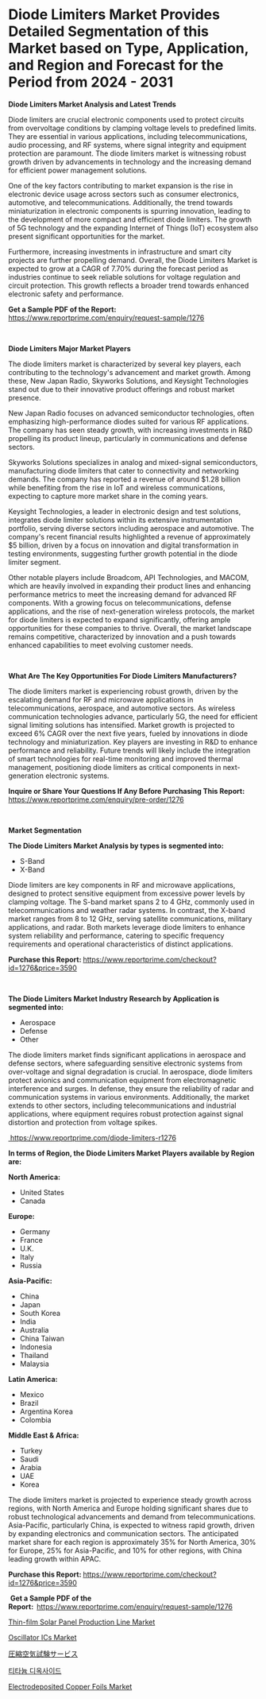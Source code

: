 <p><h1>Diode Limiters Market Provides Detailed Segmentation of this Market based on Type, Application, and Region and Forecast for the Period from 2024 - 2031</h1></p><p><strong>Diode Limiters Market Analysis and Latest Trends</strong></p>
<p><p>Diode limiters are crucial electronic components used to protect circuits from overvoltage conditions by clamping voltage levels to predefined limits. They are essential in various applications, including telecommunications, audio processing, and RF systems, where signal integrity and equipment protection are paramount. The diode limiters market is witnessing robust growth driven by advancements in technology and the increasing demand for efficient power management solutions.</p><p>One of the key factors contributing to market expansion is the rise in electronic device usage across sectors such as consumer electronics, automotive, and telecommunications. Additionally, the trend towards miniaturization in electronic components is spurring innovation, leading to the development of more compact and efficient diode limiters. The growth of 5G technology and the expanding Internet of Things (IoT) ecosystem also present significant opportunities for the market. </p><p>Furthermore, increasing investments in infrastructure and smart city projects are further propelling demand. Overall, the Diode Limiters Market is expected to grow at a CAGR of 7.70% during the forecast period as industries continue to seek reliable solutions for voltage regulation and circuit protection. This growth reflects a broader trend towards enhanced electronic safety and performance.</p></p>
<p><strong>Get a Sample PDF of the Report:&nbsp;</strong> <a href="https://www.reportprime.com/enquiry/request-sample/1276">https://www.reportprime.com/enquiry/request-sample/1276</a></p>
<p>&nbsp;</p>
<p><strong>Diode Limiters Major Market Players</strong></p>
<p><p>The diode limiters market is characterized by several key players, each contributing to the technology's advancement and market growth. Among these, New Japan Radio, Skyworks Solutions, and Keysight Technologies stand out due to their innovative product offerings and robust market presence.</p><p>New Japan Radio focuses on advanced semiconductor technologies, often emphasizing high-performance diodes suited for various RF applications. The company has seen steady growth, with increasing investments in R&D propelling its product lineup, particularly in communications and defense sectors.</p><p>Skyworks Solutions specializes in analog and mixed-signal semiconductors, manufacturing diode limiters that cater to connectivity and networking demands. The company has reported a revenue of around $1.28 billion while benefiting from the rise in IoT and wireless communications, expecting to capture more market share in the coming years.</p><p>Keysight Technologies, a leader in electronic design and test solutions, integrates diode limiter solutions within its extensive instrumentation portfolio, serving diverse sectors including aerospace and automotive. The company's recent financial results highlighted a revenue of approximately $5 billion, driven by a focus on innovation and digital transformation in testing environments, suggesting further growth potential in the diode limiter segment.</p><p>Other notable players include Broadcom, API Technologies, and MACOM, which are heavily involved in expanding their product lines and enhancing performance metrics to meet the increasing demand for advanced RF components. With a growing focus on telecommunications, defense applications, and the rise of next-generation wireless protocols, the market for diode limiters is expected to expand significantly, offering ample opportunities for these companies to thrive. Overall, the market landscape remains competitive, characterized by innovation and a push towards enhanced capabilities to meet evolving customer needs.</p></p>
<p>&nbsp;</p>
<p><strong>What Are The Key Opportunities For Diode Limiters Manufacturers?</strong></p>
<p><p>The diode limiters market is experiencing robust growth, driven by the escalating demand for RF and microwave applications in telecommunications, aerospace, and automotive sectors. As wireless communication technologies advance, particularly 5G, the need for efficient signal limiting solutions has intensified. Market growth is projected to exceed 6% CAGR over the next five years, fueled by innovations in diode technology and miniaturization. Key players are investing in R&D to enhance performance and reliability. Future trends will likely include the integration of smart technologies for real-time monitoring and improved thermal management, positioning diode limiters as critical components in next-generation electronic systems.</p></p>
<p><strong>Inquire or Share Your Questions If Any Before Purchasing This Report:</strong> <a href="https://www.reportprime.com/enquiry/pre-order/1276">https://www.reportprime.com/enquiry/pre-order/1276</a></p>
<p>&nbsp;</p>
<p><strong>Market Segmentation</strong></p>
<p><strong>The Diode Limiters Market Analysis by types is segmented into:</strong></p>
<p><ul><li>S-Band</li><li>X-Band</li></ul></p>
<p><p>Diode limiters are key components in RF and microwave applications, designed to protect sensitive equipment from excessive power levels by clamping voltage. The S-band market spans 2 to 4 GHz, commonly used in telecommunications and weather radar systems. In contrast, the X-band market ranges from 8 to 12 GHz, serving satellite communications, military applications, and radar. Both markets leverage diode limiters to enhance system reliability and performance, catering to specific frequency requirements and operational characteristics of distinct applications.</p></p>
<p><strong>Purchase this Report:&nbsp;</strong><a href="https://www.reportprime.com/checkout?id=1276&price=3590">https://www.reportprime.com/checkout?id=1276&price=3590</a></p>
<p>&nbsp;</p>
<p><strong>The Diode Limiters Market Industry Research by Application is segmented into:</strong></p>
<p><ul><li>Aerospace</li><li>Defense</li><li>Other</li></ul></p>
<p><p>The diode limiters market finds significant applications in aerospace and defense sectors, where safeguarding sensitive electronic systems from over-voltage and signal degradation is crucial. In aerospace, diode limiters protect avionics and communication equipment from electromagnetic interference and surges. In defense, they ensure the reliability of radar and communication systems in various environments. Additionally, the market extends to other sectors, including telecommunications and industrial applications, where equipment requires robust protection against signal distortion and protection from voltage spikes.</p></p>
<p><a href="https://www.reportprime.com/diode-limiters-r1276">&nbsp;https://www.reportprime.com/diode-limiters-r1276</a></p>
<p><strong>In terms of Region, the Diode Limiters Market Players available by Region are:</strong></p>
<p>
    <p> <strong> North America: </strong>
        <ul>
            <li>United States</li>
            <li>Canada</li>
        </ul>
        </p> 
    <p> <strong> Europe: </strong>
        <ul>
            <li>Germany</li>
            <li>France</li>
            <li>U.K.</li>
            <li>Italy</li>
            <li>Russia</li>
        </ul>
        </p> 
    <p> <strong> Asia-Pacific: </strong>
        <ul>
            <li>China</li>
            <li>Japan</li>
            <li>South Korea</li>
            <li>India</li>
            <li>Australia</li>
            <li>China Taiwan</li>
            <li>Indonesia</li>
            <li>Thailand</li>
            <li>Malaysia</li>
        </ul>
        </p> 
    <p> <strong> Latin America: </strong>
        <ul>
            <li>Mexico</li>
            <li>Brazil</li>
            <li>Argentina Korea</li>
            <li>Colombia</li>
        </ul>
        </p> 
    <p> <strong> Middle East & Africa: </strong>
        <ul>
            <li>Turkey</li>
            <li>Saudi</li>
            <li>Arabia</li>
            <li>UAE</li>
            <li>Korea</li>
        </ul>
    </p>
    </p>
<p><p>The diode limiters market is projected to experience steady growth across regions, with North America and Europe holding significant shares due to robust technological advancements and demand from telecommunications. Asia-Pacific, particularly China, is expected to witness rapid growth, driven by expanding electronics and communication sectors. The anticipated market share for each region is approximately 35% for North America, 30% for Europe, 25% for Asia-Pacific, and 10% for other regions, with China leading growth within APAC.</p></p>
<p><strong>Purchase this Report: </strong><a href="https://www.reportprime.com/checkout?id=1276&price=3590">https://www.reportprime.com/checkout?id=1276&price=3590</a></p>
<p>&nbsp;<strong>Get a Sample PDF of the Report:&nbsp;&nbsp;</strong><a href="https://www.reportprime.com/enquiry/request-sample/1276">https://www.reportprime.com/enquiry/request-sample/1276</a></p>
<p><strong></strong></p>
<p><p><a href="https://issuu.com/reportprime-2/docs/thin-film-solar-panel-production-li_538e48694b2505">Thin-film Solar Panel Production Line Market</a></p><p><a href="https://github.com/BryceTownsendr/Market-Research-Report-List-6/blob/main/oscillator-ics-market.md">Oscillator ICs Market</a></p><p><a href="https://medium.com/@alonzomoenrt8956/%E5%9C%A7%E7%B8%AE%E7%A9%BA%E6%B0%97%E3%83%86%E3%82%B9%E3%83%88%E3%82%B5%E3%83%BC%E3%83%93%E3%82%B9%E5%B8%82%E5%A0%B4%E8%AA%BF%E6%9F%BB-%E7%94%A3%E6%A5%AD%E9%80%B2%E5%8C%96-2031%E5%B9%B4%E3%81%BE%E3%81%A7%E3%81%AE%E4%BA%88%E6%B8%AC-05198f37f849">圧縮空気試験サービス</a></p><p><a href="https://medium.com/@darianswift1922_33282/%ED%83%80%EC%9D%B4%ED%83%80%EB%8A%84-%EB%8B%A4%EC%9D%B4%EC%98%A5%EC%82%AC%EC%9D%B4%EB%93%9C-%EC%8B%9C%EC%9E%A5%EC%97%90-%EB%8C%80%ED%95%9C-%EB%AF%B8%EB%9E%98-%ED%86%B5%EC%B0%B0%EB%A0%A5-2024%EB%85%84%EB%B6%80%ED%84%B0-2031%EB%85%84%EA%B9%8C%EC%A7%80%EC%9D%98-%EB%8F%99%ED%96%A5-%EB%B0%8F-%EC%A7%80%EC%97%AD-%EB%B6%84%EC%84%9D-3f5eb3145339">티타늄 디옥사이드</a></p><p><a href="https://www.linkedin.com/pulse/what-growth-opportunities-challenges-electrodeposited-copper-wgduc?trackingId=OuYjx4b%2FQwGCp0m7ZdwOeA%3D%3D">Electrodeposited Copper Foils Market</a></p></p>